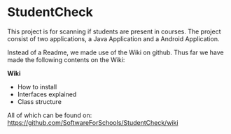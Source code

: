 # StudentCheck #
This project is for scanning if students are present in courses. The project consist of two applications, a Java Application and a Android Application.

Instead of a Readme, we made use of the Wiki on github.
Thus far we have made the following contents on the Wiki:

**Wiki**
* How to install
* Interfaces explained
* Class structure

All of which can be found on:
https://github.com/SoftwareForSchools/StudentCheck/wiki
